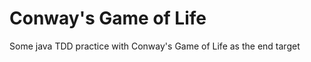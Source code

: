 Conway's Game of Life
=====================

Some java TDD practice with Conway's Game of Life as the end target